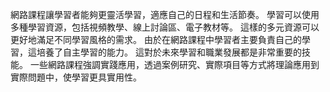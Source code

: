 網路課程讓學習者能夠更靈活學習，適應自己的日程和生活節奏。
學習可以使用多種學習資源，包括視頻教學、線上討論區、電子教材等。
這樣的多元資源可以更好地滿足不同學習風格的需求。
由於在網路課程中學習者主要負責自己的學習，這培養了自主學習的能力。
這對於未來學習和職業發展都是非常重要的技能。
一些網路課程強調實踐應用，透過案例研究、實際項目等方式將理論應用到實際問題中，使學習更具實用性。
